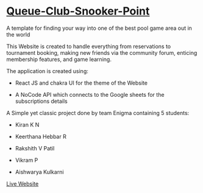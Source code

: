 # [Queue-Club-Snooker-Point](https://rakshith-v-patil.github.io/Queue-Club-Snooker-Point/)
A template for finding your way into one of the best pool game area out in the world

This Website is created to handle everything from reservations to tournament booking, making new friends via the community forum, enticing membership features, and game learning.

The application is created using:

* React JS and chakra UI for the theme of the Website

* A NoCode API which connects to the Google sheets for the subscriptions details

A Simple yet classic project done by team Enigma containing 5 students:

* Kiran K N

* Keerthana Hebbar R

* Rakshith V Patil

* Vikram P

* Aishwarya Kulkarni

[Live Website](https://rakshith-v-patil.github.io/Queue-Club-Snooker-Point/)
